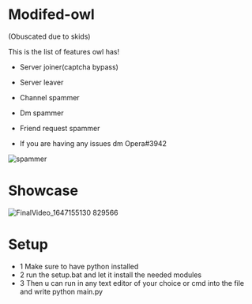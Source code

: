 # Modifed-owl

(Obuscated due to skids)

This is the list of features owl has!
- Server joiner(captcha bypass)

- Server leaver 

- Channel spammer 

- Dm spammer 

- Friend request spammer 

- If you are having any issues dm Opera#3942


![spammer](https://user-images.githubusercontent.com/101478014/158034193-f0d9c824-4e83-4a4d-bcf9-96c8a16ceda1.png)

# Showcase


![FinalVideo_1647155130 829566](https://user-images.githubusercontent.com/101478014/158049174-234ecad0-a7ed-4e17-9d09-b6f4abe33d75.gif)


# Setup
- 1 Make sure to have python installed
- 2 run the setup.bat and let it install the needed modules
- 3 Then u can run in any text editor of your choice or cmd into the file and write python main.py



